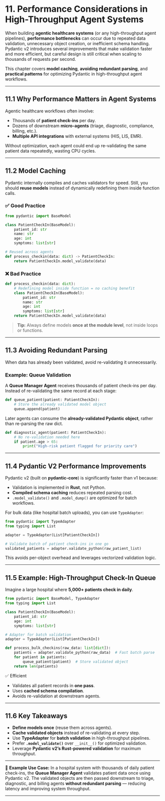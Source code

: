 # 11. Performance Considerations in High-Throughput Agent Systems

When building **agentic healthcare systems** (or any high-throughput agent pipelines), **performance bottlenecks** can occur due to repeated data validation, unnecessary object creation, or inefficient schema handling. Pydantic v2 introduces several improvements that make validation faster and more efficient, but careful design is still critical when scaling to thousands of requests per second.

This chapter covers **model caching**, **avoiding redundant parsing**, and **practical patterns** for optimizing Pydantic in high-throughput agent workflows.

---

## 11.1 Why Performance Matters in Agent Systems

Agentic healthcare workflows often involve:

* Thousands of **patient check-ins** per day.
* Dozens of downstream **micro-agents** (triage, diagnostic, compliance, billing, etc.).
* **Multiple API integrations** with external systems (HIS, LIS, EMR).

Without optimization, each agent could end up re-validating the same patient data repeatedly, wasting CPU cycles.

---

## 11.2 Model Caching

Pydantic internally compiles and caches validators for speed. Still, you should **reuse models** instead of dynamically redefining them inside function calls.

### ✅ Good Practice

```python
from pydantic import BaseModel

class PatientCheckIn(BaseModel):
    patient_id: str
    name: str
    age: int
    symptoms: list[str]

# Reused across agents
def process_checkin(data: dict) -> PatientCheckIn:
    return PatientCheckIn.model_validate(data)
```

### ❌ Bad Practice

```python
def process_checkin(data: dict):
    # Redefining model inside function = no caching benefit
    class PatientCheckIn(BaseModel):
        patient_id: str
        name: str
        age: int
        symptoms: list[str]
    return PatientCheckIn.model_validate(data)
```

> **Tip:** Always define models **once at the module level**, not inside loops or functions.

---

## 11.3 Avoiding Redundant Parsing

When data has already been validated, avoid re-validating it unnecessarily.

### Example: Queue Validation

A **Queue Manager Agent** receives thousands of patient check-ins per day. Instead of re-validating the same record at each stage:

```python
def queue_patient(patient: PatientCheckIn):
    # Store the already validated model object
    queue.append(patient)
```

Later agents can consume the **already-validated Pydantic object**, rather than re-parsing the raw dict.

```python
def diagnostic_agent(patient: PatientCheckIn):
    # No re-validation needed here
    if patient.age > 65:
        print("High-risk patient flagged for priority care")
```

---

## 11.4 Pydantic V2 Performance Improvements

Pydantic v2 (built on **pydantic-core**) is significantly faster than v1 because:

* Validation is implemented in **Rust**, not Python.
* **Compiled schema caching** reduces repeated parsing cost.
* `.model_validate()` and `.model_dump()` are optimized for batch workflows.

For bulk data (like hospital batch uploads), you can use `TypeAdapter`:

```python
from pydantic import TypeAdapter
from typing import List

adapter = TypeAdapter(List[PatientCheckIn])

# Validate batch of patient check-ins in one go
validated_patients = adapter.validate_python(raw_patient_list)
```

This avoids per-object overhead and leverages vectorized validation logic.

---

## 11.5 Example: High-Throughput Check-In Queue

Imagine a large hospital where **5,000+ patients check in daily**.

```python
from pydantic import BaseModel, TypeAdapter
from typing import List

class PatientCheckIn(BaseModel):
    patient_id: str
    age: int
    symptoms: list[str]

# Adapter for batch validation
adapter = TypeAdapter(List[PatientCheckIn])

def process_bulk_checkins(raw_data: list[dict]):
    patients = adapter.validate_python(raw_data)  # Fast batch parse
    for patient in patients:
        queue_patient(patient)  # Store validated object
    return len(patients)
```

✅ Efficient

* Validates all patient records in **one pass**.
* Uses **cached schema compilation**.
* Avoids re-validation at downstream agents.

---

## 11.6 Key Takeaways

* **Define models once** (reuse them across agents).
* **Cache validated objects** instead of re-validating at every step.
* Use **TypeAdapter** for **batch validation** in high-throughput pipelines.
* Prefer **`.model_validate()`** over `__init__()` for optimized validation.
* Leverage **Pydantic v2’s Rust-powered validation** for maximum throughput.

---

📌 **Example Use Case:**
In a hospital system with thousands of daily patient check-ins, the **Queue Manager Agent** validates patient data once using Pydantic v2. The validated objects are then passed downstream to triage, diagnostic, and billing agents **without redundant parsing** — reducing latency and improving system throughput.

---

